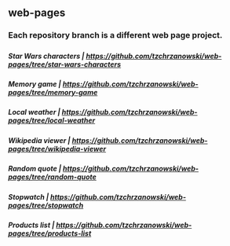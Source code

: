 ## web-pages
### Each repository branch is a different web page project.
#####
##### Star Wars characters |  https://github.com/tzchrzanowski/web-pages/tree/star-wars-characters
##### Memory game |  https://github.com/tzchrzanowski/web-pages/tree/memory-game
##### Local weather |  https://github.com/tzchrzanowski/web-pages/tree/local-weather
##### Wikipedia viewer |  https://github.com/tzchrzanowski/web-pages/tree/wikipedia-viewer
##### Random quote |  https://github.com/tzchrzanowski/web-pages/tree/random-quote
##### Stopwatch |  https://github.com/tzchrzanowski/web-pages/tree/stopwatch
##### Products list |  https://github.com/tzchrzanowski/web-pages/tree/products-list
